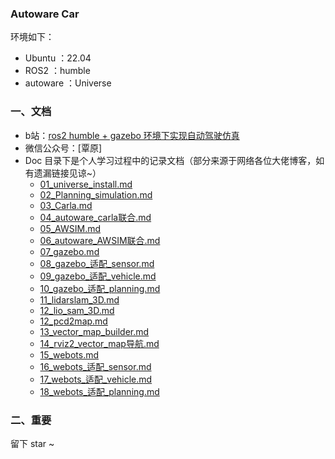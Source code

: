 ### Autoware Car

环境如下：

- Ubuntu ：22.04
- ROS2 ：humble
- autoware ：Universe

### 一、文档

- b站：[ros2 humble + gazebo 环境下实现自动驾驶仿真](https://www.bilibili.com/video/BV1az4y1n7Rf/?spm_id_from=333.999.0.0)
- 微信公众号：[覃原]
- Doc 目录下是个人学习过程中的记录文档（部分来源于网络各位大佬博客，如有遗漏链接见谅~）
  -  [01_universe_install.md](Doc\01_universe_install.md) 
  -  [02_Planning_simulation.md](Doc\02_Planning_simulation.md) 
  -  [03_Carla.md](Doc\03_Carla.md) 
  -  [04_autoware_carla联合.md](Doc\04_autoware_carla联合.md) 
  -  [05_AWSIM.md](Doc\05_AWSIM.md) 
  -  [06_autoware_AWSIM联合.md](Doc\06_autoware_AWSIM联合.md) 
  -  [07_gazebo.md](Doc\07_gazebo.md) 
  -  [08_gazebo_适配_sensor.md](Doc\08_gazebo_适配_sensor.md) 
  -  [09_gazebo_适配_vehicle.md](Doc\09_gazebo_适配_vehicle.md) 
  -  [10_gazebo_适配_planning.md](Doc\10_gazebo_适配_planning.md) 
  -  [11_lidarslam_3D.md](Doc\11_lidarslam_3D.md) 
  -  [12_lio_sam_3D.md](Doc\12_lio_sam_3D.md) 
  -  [12_pcd2map.md](Doc\12_pcd2map.md) 
  -  [13_vector_map_builder.md](Doc\13_vector_map_builder.md) 
  -  [14_rviz2_vector_map导航.md](Doc\14_rviz2_vector_map导航.md) 
  -  [15_webots.md](Doc\15_webots.md) 
  -  [16_webots_适配_sensor.md](Doc\16_webots_适配_sensor.md) 
  -  [17_webots_适配_vehicle.md](Doc\17_webots_适配_vehicle.md) 
  -  [18_webots_适配_planning.md](Doc\18_webots_适配_planning.md) 

### 二、重要

留下 star ~ 
